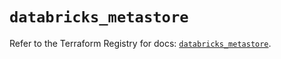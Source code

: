 # `databricks_metastore`

Refer to the Terraform Registry for docs: [`databricks_metastore`](https://registry.terraform.io/providers/databricks/databricks/1.40.0/docs/resources/metastore).
